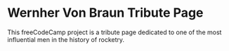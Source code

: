 
# Wernher Von Braun Tribute Page
This freeCodeCamp project is a tribute page dedicated to one of the most influential men in the history of rocketry.
